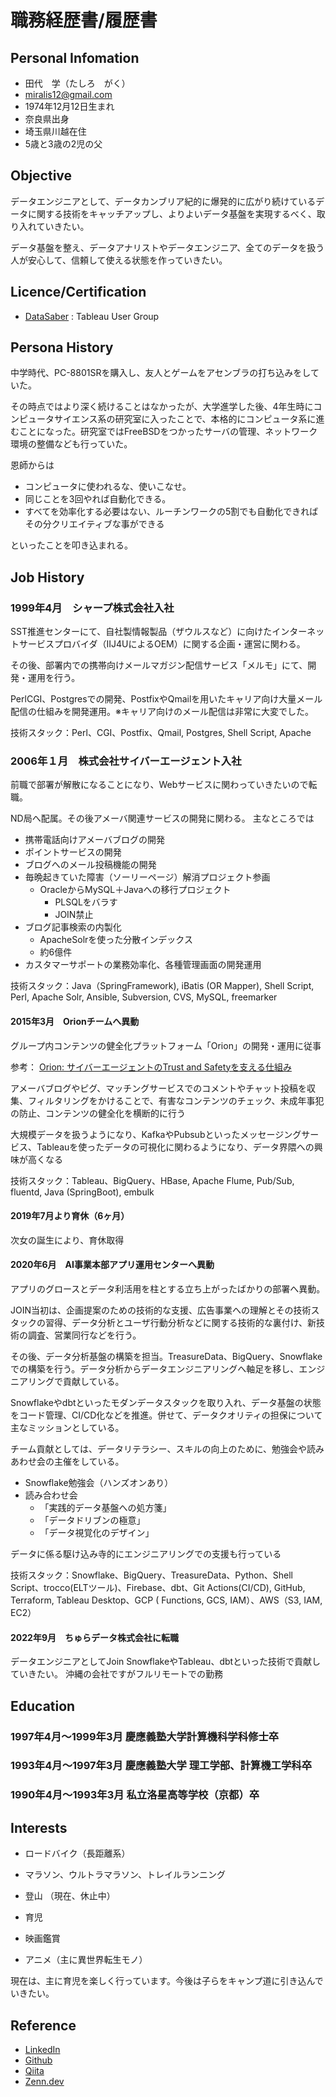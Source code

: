 # 職務経歴書/履歴書

## Personal Infomation

- 田代　学（たしろ　がく）
- miralis12@gmail.com
- 1974年12月12日生まれ
- 奈良県出身
- 埼玉県川越在住
- 5歳と3歳の2児の父

## Objective

データエンジニアとして、データカンブリア紀的に爆発的に広がり続けているデータに関する技術をキャッチアップし、よりよいデータ基盤を実現するべく、取り入れていきたい。

データ基盤を整え、データアナリストやデータエンジニア、全てのデータを扱う人が安心して、信頼して使える状態を作っていきたい。

## Licence/Certification

- [DataSaber](https://datasaber.world/) : Tableau User Group

## Persona History

中学時代、PC-8801SRを購入し、友人とゲームをアセンブラの打ち込みをしていた。

その時点ではより深く続けることはなかったが、大学進学した後、4年生時にコンピュータサイエンス系の研究室に入ったことで、本格的にコンピュータ系に進むことになった。研究室ではFreeBSDをつかったサーバの管理、ネットワーク環境の整備なども行っていた。

恩師からは

- コンピュータに使われるな、使いこなせ。
- 同じことを3回やれば自動化できる。
- すべてを効率化する必要はない、ルーチンワークの5割でも自動化できればその分クリエイティブな事ができる
  
といったことを叩き込まれる。

## Job History

### 1999年4月　シャープ株式会社入社

SST推進センターにて、自社製情報製品（ザウルスなど）に向けたインターネットサービスプロバイダ（IIJ4UによるOEM）に関する企画・運営に関わる。

その後、部署内での携帯向けメールマガジン配信サービス「メルモ」にて、開発・運用を行う。

PerlCGI、Postgresでの開発、PostfixやQmailを用いたキャリア向け大量メール配信の仕組みを開発運用。※キャリア向けのメール配信は非常に大変でした。

技術スタック：Perl、CGI、Postfix、Qmail, Postgres, Shell Script, Apache

### 2006年１月　株式会社サイバーエージェント入社

前職で部署が解散になることになり、Webサービスに関わっていきたいので転職。

ND局へ配属。その後アメーバ関連サービスの開発に関わる。
主なところでは

- 携帯電話向けアメーバブログの開発
- ポイントサービスの開発
- ブログへのメール投稿機能の開発
- 毎晩起きていた障害（ソーリーページ）解消プロジェクト参画
  - OracleからMySQL＋Javaへの移行プロジェクト
    - PLSQLをバラす
    - JOIN禁止
- ブログ記事検索の内製化
  - ApacheSolrを使った分散インデックス
  - 約6億件
- カスタマーサポートの業務効率化、各種管理画面の開発運用

技術スタック：Java（SpringFramework), iBatis (OR Mapper), Shell Script, Perl, Apache Solr, Ansible, Subversion, CVS, MySQL, freemarker

#### 2015年3月　Orionチームへ異動

グループ内コンテンツの健全化プラットフォーム「Orion」の開発・運用に従事

参考： [Orion: サイバーエージェントのTrust and Safetyを支える仕組み](https://developers.cyberagent.co.jp/blog/archives/34328/)

アメーバブログやピグ、マッチングサービスでのコメントやチャット投稿を収集、フィルタリングをかけることで、有害なコンテンツのチェック、未成年事犯の防止、コンテンツの健全化を横断的に行う

大規模データを扱うようになり、KafkaやPubsubといったメッセージングサービス、Tableauを使ったデータの可視化に関わるようになり、データ界隈への興味が高くなる

技術スタック：Tableau、BigQuery、HBase, Apache Flume, Pub/Sub, fluentd, Java (SpringBoot), embulk

#### 2019年7月より育休（6ヶ月）

次女の誕生により、育休取得

#### 2020年6月　AI事業本部アプリ運用センターへ異動

アプリのグロースとデータ利活用を柱とする立ち上がったばかりの部署へ異動。

JOIN当初は、企画提案のための技術的な支援、広告事業への理解とその技術スタックの習得、データ分析とユーザ行動分析などに関する技術的な裏付け、新技術の調査、営業同行などを行う。

その後、データ分析基盤の構築を担当。TreasureData、BigQuery、Snowflakeでの構築を行う。データ分析からデータエンジニアリングへ軸足を移し、エンジニアリングで貢献している。

Snowflakeやdbtといったモダンデータスタックを取り入れ、データ基盤の状態をコード管理、CI/CD化などを推進。併せて、データクオリティの担保について主なミッションとしている。

チーム貢献としては、データリテラシー、スキルの向上のために、勉強会や読みあわせ会の主催をしている。

- Snowflake勉強会（ハンズオンあり）
- 読み合わせ会
  - 「実践的データ基盤への処方箋」
  - 「データドリブンの極意」
  - 「データ視覚化のデザイン」

データに係る駆け込み寺的にエンジニアリングでの支援も行っている

技術スタック：Snowflake、BigQuery、TreasureData、Python、Shell Script、trocco(ELTツール)、Firebase、dbt、Git Actions(CI/CD), GitHub, Terraform, Tableau Desktop、GCP ( Functions, GCS, IAM）、AWS（S3, IAM, EC2）

#### 2022年9月　ちゅらデータ株式会社に転職
データエンジニアとしてJoin
SnowflakeやTableau、dbtといった技術で貢献していきたい。
沖縄の会社ですがフルリモートでの勤務

## Education

### 1997年4月〜1999年3月 慶應義塾大学計算機科学科修士卒

### 1993年4月〜1997年3月 慶應義塾大学 理工学部、計算機工学科卒

### 1990年4月〜1993年3月 私立洛星高等学校（京都）卒

## Interests

- ロードバイク（長距離系）
- マラソン、ウルトラマラソン、トレイルランニング
- 登山
（現在、休止中）

- 育児
- 映画鑑賞
- アニメ（主に異世界転生モノ）

現在は、主に育児を楽しく行っています。今後は子らをキャンプ道に引き込んでいきたい。

## Reference

- [LinkedIn](https://www.linkedin.com/in/gaku-tashiro-6b8902233/)
- [Github](https://github.com/gakut12)
- [Qiita](https://qiita.com/tashiro_gaku)
- [Zenn.dev](https://zenn.dev/gak_t12)
